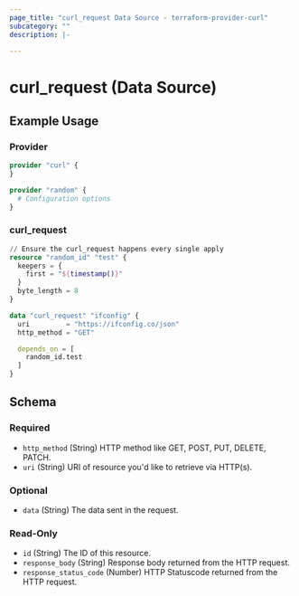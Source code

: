 ```yaml
---
page_title: "curl_request Data Source - terraform-provider-curl"
subcategory: ""
description: |-
  
---
```


# curl_request (Data Source)



## Example Usage

### Provider

```terraform
provider "curl" {
}

provider "random" {
  # Configuration options
}
```

### curl_request

```terraform
// Ensure the curl_request happens every single apply
resource "random_id" "test" {
  keepers = {
    first = "${timestamp()}"
  }
  byte_length = 8
}

data "curl_request" "ifconfig" {
  uri         = "https://ifconfig.co/json"
  http_method = "GET"

  depends_on = [
    random_id.test
  ]
}
```

<!-- schema generated by tfplugindocs -->
## Schema

### Required

- `http_method` (String) HTTP method like GET, POST, PUT, DELETE, PATCH.
- `uri` (String) URI of resource you'd like to retrieve via HTTP(s).

### Optional

- `data` (String) The data sent in the request.

### Read-Only

- `id` (String) The ID of this resource.
- `response_body` (String) Response body returned from the HTTP request.
- `response_status_code` (Number) HTTP Statuscode returned from the HTTP request.
